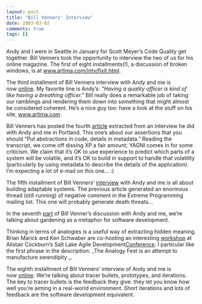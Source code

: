 ```yaml
---
layout: post
title: "Bill Venners' Interview"
date: 2003-03-02
comments: true
tags: []
---
```


Andy and I were in Seattle in January for Scott Meyer’s Code Quality
get together. Bill Venners took the opportunity to interview the two
of us for his online magazine. The first of eight installments(!), a
discussion of broken windows, is at <a
href="http://www.artima.com/intv/fixit.html"><a
href="http://www.artima.com/intv/fixit.html">www.artima.com/intv/fixit.html</a></a>.


The third installment of Bill Venners interview with Andy and me is
now <a
href="http://www.artima.com/intv/goodenough.html">online</a>. My
favorite line is Andy’s: _"Having a quality officer is kind of like
having a breathing officer."_ Bill really does a remarkable job of
taking our ramblings and rendering them down into something that might
almost be considered coherent. He’s a nice guy too: have a look at the
stuff on his site, <a href="http://www.artima.com/"><a
href="http://www.artima.com">www.artima.com</a></a>.


Bill Venners has posted the fourth <a
href="http://www.artima.com/intv/metadata.html">article</a> extracted
from an interview he did with Andy and me in Portland. This one’s
about our assertions that you should “Put abstractions in code,
details in metadata.” Reading the transcript, we come off dissing XP a
fair amount; YAGNI comes in for some criticism. We claim that it’s OK
to use experience to predict which parts of a system will be volatile,
and it’s OK to build in support to handle that volatility
(particularly by using metadata to describe the details of the
application). I’m expecting a lot of e-mail on this one… :)


The fifth installment of Bill Venners’ <a
href="http://www.artima.com/intv/adapt.html">interview</a> with Andy
and me is all about building adaptable systems. The previous article
generated an enormous thread (still running) of negative comment in
the Extreme Programming mailing list. This one will probably generate
death threats…


In the seventh <a
href="http://www.artima.com/intv/garden.html">part</a> of Bill
Venner’s discussion with Andy and me, we’re talking about gardening as
a metaphor for software development.


Thinking in terms of analogies is a useful way of extracting hidden
meaning. Brian Marick and Ken Schwaber are co-hosting an
interesting <a
href="http://www.visibleworkings.com/analogyfest/">workshop</a> at
Alistair Cockburn’s Salt Lake Agile Development<a
href="http://agiledevelopmentconference.com/">Conference</a>. I
particular like the first phrase in the description: _The Analogy Fest
is an attempt to manufacture serendipity _.


The eighth installment of Bill Venners’ interview of Andy and me is
now <a href="http://www.artima.com/intv/tracer.html">online</a>. We’re
talking about tracer bullets, prototypes, and iterations. The key to
tracer bullets is the feedback they give: they let you know how well
you’re aiming in a real-world environment. Short iterations and lots
of feedback are the software development equivalent.









